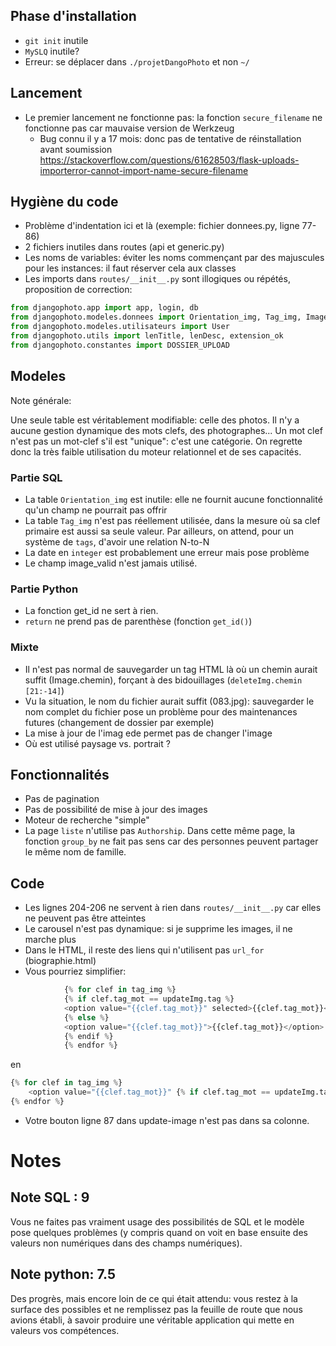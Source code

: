 ## Phase d'installation

- `git init` inutile
- `MySLQ` inutile?
- Erreur: se déplacer dans `./projetDangoPhoto` et non `~/`

## Lancement

- Le premier lancement ne fonctionne pas: la fonction `secure_filename` ne fonctionne pas car mauvaise version de Werkzeug
	- Bug connu il y a 17 mois: donc pas de tentative de réinstallation avant soumission
	https://stackoverflow.com/questions/61628503/flask-uploads-importerror-cannot-import-name-secure-filename

## Hygiène du code

- Problème d'indentation ici et là (exemple: fichier donnees.py, ligne 77-86)
- 2 fichiers inutiles dans routes (api et generic.py)
- Les noms de variables: éviter les noms commençant par des majuscules pour les instances: il faut réserver cela aux classes
- Les imports dans `routes/__init__.py` sont illogiques ou répétés, proposition de correction:

```python
from djangophoto.app import app, login, db
from djangophoto.modeles.donnees import Orientation_img, Tag_img, Image, Authorship
from djangophoto.modeles.utilisateurs import User
from djangophoto.utils import lenTitle, lenDesc, extension_ok
from djangophoto.constantes import DOSSIER_UPLOAD
```

## Modeles

Note générale:

Une seule table est véritablement modifiable: celle des photos. Il n'y a aucune gestion dynamique des mots clefs, des photographes... Un mot clef n'est pas un mot-clef s'il est "unique": c'est une catégorie.
On regrette donc la très faible utilisation du moteur relationnel et de ses capacités.

### Partie SQL

- La table `Orientation_img` est inutile: elle ne fournit aucune fonctionnalité qu'un champ ne pourrait pas offrir
- La table `Tag_img` n'est pas réellement utilisée, dans la mesure où sa clef primaire est aussi sa seule valeur. Par ailleurs, on attend, pour un système de `tags`, d'avoir une relation N-to-N
- La date en `integer` est probablement une erreur mais pose  problème
- Le champ image_valid n'est jamais utilisé.

### Partie Python

- La fonction get_id ne sert à rien.
- `return` ne prend pas de parenthèse (fonction `get_id()`)

### Mixte

- Il n'est pas normal de sauvegarder un tag HTML là où un chemin aurait suffit (Image.chemin), forçant à des bidouillages (`deleteImg.chemin [21:-14]`)
- Vu la situation, le nom du fichier aurait suffit (083.jpg): sauvegarder le nom complet du fichier pose un problème pour des maintenances futures (changement de dossier par exemple)
- La mise à jour de l'imag ede permet pas de changer l'image
- Où est utilisé paysage vs. portrait ?

## Fonctionnalités

- Pas de pagination
- Pas de possibilité de mise à jour des images
- Moteur de recherche "simple"
- La page `liste` n'utilise pas `Authorship`. Dans cette même page, la fonction `group_by` ne fait pas sens car des personnes peuvent partager le même nom de famille.


## Code

- Les lignes 204-206 ne servent à rien dans `routes/__init__.py` car elles ne peuvent pas être atteintes
- Le carousel n'est pas dynamique: si je supprime les images, il ne marche plus
- Dans le HTML, il reste des liens qui n'utilisent pas `url_for` (biographie.html)
- Vous pourriez simplifier:

```python
            {% for clef in tag_img %}
            {% if clef.tag_mot == updateImg.tag %}
            <option value="{{clef.tag_mot}}" selected>{{clef.tag_mot}}</option>
            {% else %}
            <option value="{{clef.tag_mot}}">{{clef.tag_mot}}</option>
            {% endif %}
            {% endfor %}

```

en 
```python
{% for clef in tag_img %}
	<option value="{{clef.tag_mot}}" {% if clef.tag_mot == updateImg.tag %} selected {%endif}>{{clef.tag_mot}}</option>
{% endfor %}

```
- Votre bouton ligne 87 dans update-image n'est pas dans sa colonne.

# Notes

## Note SQL : 9

Vous ne faites pas vraiment usage des possibilités de SQL et le modèle pose quelques problèmes (y compris quand on voit en base ensuite des valeurs non numériques dans des champs numériques).

## Note python: 7.5

Des progrès, mais encore loin de ce qui était attendu: vous restez à la surface des possibles et ne remplissez pas la feuille de route que nous avions établi, à savoir produire une véritable application qui mette en valeurs vos compétences. 
